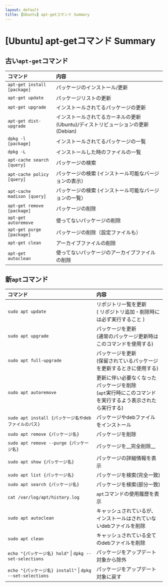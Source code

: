 ```yaml
---
layout: default
title: [Ubuntu] apt-getコマンド Summary
---
```

# [Ubuntu] apt-getコマンド Summary
## 古い`apt-get`コマンド

|コマンド|内容|
|:---|:---|
|`apt-get install [package]`|パッケージのインストール/更新|
|`apt-get update`|パッケージリストの更新|
|`apt-get upgrade`|インストールされてるパッケージの更新|
|`apt-get dist-upgrade`|インストールされてるカーネルの更新(Ubuntu)/ディストリビューションの更新(Debian)|
|`dpkg -l [package]`|インストールされてるパッケージの一覧|
|`dpkg -L`|インストールした時のファイルの一覧|
|`apt-cache search [query]`|パッケージの検索|
|`apt-cache policy [query]`|パッケージの検索 (インストール可能なバージョンの表示）|
|`apt-cache madison [query]`|パッケージの検索 (インストール可能なバージョンの一覧）|
|`apt-get remove [package]`|パッケージの削除|
|`apt-get autoremove`|使ってないパッケージの削除|
|`apt-get purge [package]`|パッケージの削除（設定ファイルも）|
|`apt-get clean`|アーカイブファイルの削除|
|`apt-get autoclean`|使ってないパッケージのアーカイブファイルの削除|


## 新`apt`コマンド

|コマンド|内容|
|:---|:---|
|`sudo apt update`|リポジトリ一覧を更新<br>( リポジトリ追加・削除時には必ず実行すること )|
|`sudo apt upgrade`|パッケージを更新<br>(通常のパッケージ更新時はこのコマンドを使用する)|
|`sudo apt full-upgrade`|パッケージを更新<br>(保留されているパッケージを更新するときに使用する)|
|`sudo apt autoremove`|更新に伴い必要なくなったパッケージを削除<br>(`apt`実行時にこのコマンドを実行するよう表示されたら実行する)|
|`sudo apt install {パッケージ名やdebファイルのパス}`|パッケージやdebファイルをインストール|
|`sudo apt remove {パッケージ名}`|パッケージを削除|
|`sudo apt remove --purge {パッケージ名}`|パッケージを__完全削除__|
|`sudo apt show {パッケージ名}`|パッケージの詳細情報を表示|
|`sudo apt list {パッケージ名}`|パッケージを検索(完全一致)|
|`sudo apt search {パッケージ名}`|パッケージを検索(部分一致)|
|`cat /var/log/apt/history.log`|`apt`コマンドの使用履歴を表示|
|`sudo apt autoclean`|キャッシュされているが、インストールはされていないdebファイルを削除|
|`sudo apt clean`|キャッシュされている全てのdebファイルを削除|
|`echo "{パッケージ名} hold"` &#124; `dpkg --set-selections`|パッケージをアップデート対象から除外|
|`echo "{パッケージ名} install"` &#124; `dpkg --set-selections`|パッケージをアップデート対象に戻す|



